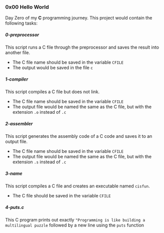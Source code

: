### 0x00 Hello World
Day Zero of my **C** programming journey.
This project would contain the following tasks:


##### 0-preprocessor
This script runs a C file through the preprocessor and saves the result into another file.
* The C file name should be saved in the variable `CFILE`
* The output would be saved in the file `c`

##### 1-compiler 
This script compiles a C file but does not link.
* The C file name should be saved in the variable `CFILE`
* The output file would be named the same as the C file, but with the extension `.o` instead of `.c`

##### 2-assembler
This script generates the assembly code of a C code and saves it to an output file.
* The C file name should be saved in the variable `CFILE`
* The output file would be named the same as the C file, but with the extension `.s` instead of `.c`

##### 3-name
This script compiles a C file and creates an executable named `cisfun`.
* The C file should be saved in the variable `CFILE`

##### 4-puts.c
This C program prints out exactly `"Programming is like building a multilingual puzzle` followed by a new line using the `puts`	function
